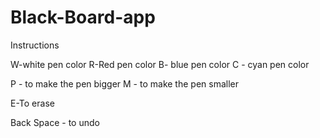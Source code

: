# Black-Board-app

Instructions 

W-white pen color
R-Red pen color
B- blue pen color
C - cyan pen color

P - to make the pen bigger
M - to make the pen smaller

E-To erase

Back Space - to undo
